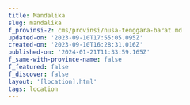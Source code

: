 ```yaml
---
title: Mandalika
slug: mandalika
f_provinsi-2: cms/provinsi/nusa-tenggara-barat.md
updated-on: '2023-09-10T17:55:05.095Z'
created-on: '2023-09-10T16:28:31.016Z'
published-on: '2024-01-21T11:33:59.165Z'
f_same-with-province-name: false
f_featured: false
f_discover: false
layout: '[location].html'
tags: location
---
```



